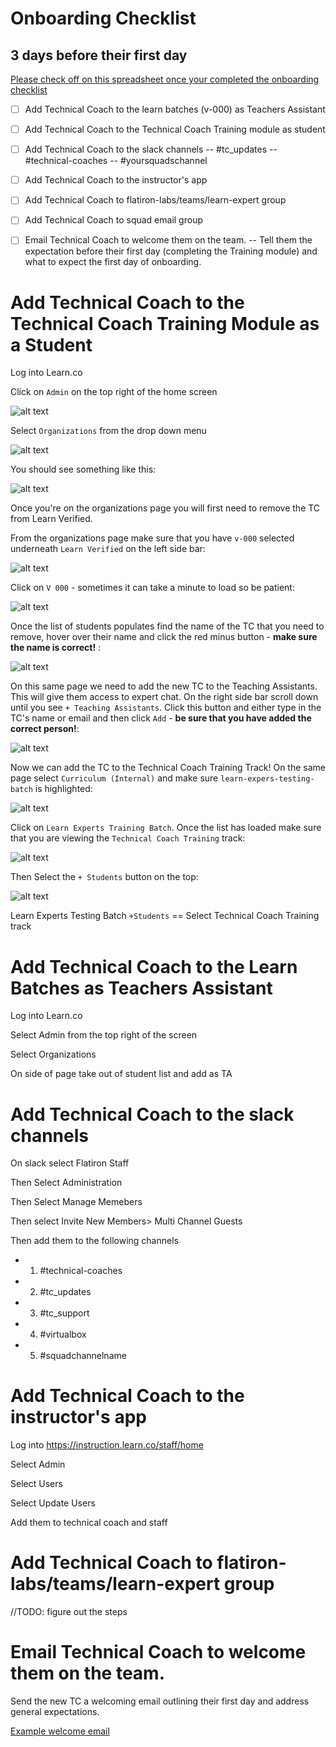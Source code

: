 # Onboarding Checklist

## 3 days before their first day
[Please check off on this spreadsheet once your completed the onboarding checklist ](https://docs.google.com/spreadsheets/d/1agAXKRnfLiSLNjAnvR6LQl125ATnrI9tpBoBe6s_XHw/edit#gid=0)
- [ ] Add Technical Coach to the learn batches (v-000) as Teachers Assistant

- [ ] Add Technical Coach to the Technical Coach Training module as student

- [ ] Add Technical Coach to the slack channels
    -- #tc_updates
    -- #technical-coaches
    -- #yoursquadschannel

- [ ] Add Technical Coach to the instructor's app

- [ ] Add Technical Coach to flatiron-labs/teams/learn-expert group

- [ ] Add Technical Coach to squad email group

- [ ] Email Technical Coach to welcome them on the team.
    -- Tell them the expectation before their first day (completing the Training module) and what to expect the first day of onboarding.



# Add Technical Coach to the Technical Coach Training Module as a Student

Log into Learn.co

Click on `Admin` on the top right of the home screen

![alt text](./images/admin.png)

Select `Organizations` from the drop down menu

![alt text](./images/organizations.png)

You should see something like this:

![alt text](./images/organizations-page.png)


Once you're on the organizations page you will first need to remove the TC from Learn Verified.

From the organizations page make sure that you have `v-000` selected underneath `Learn Verified` on the left side bar:

![alt text](./images/org-side.png)

Click on `V 000` - sometimes it can take a minute to load so be patient:

![alt text](./images/v-000.png)

Once the list of students populates find the name of the TC that you need to remove, hover over their name and click the red minus button - **make sure the name is correct!** :

![alt text](./images/remove-tc.png)

On this same page we need to add the new TC to the Teaching Assistants. This will give them access to expert chat. On the right side bar scroll down until you see `+ Teaching Assistants`. Click this button and either type in the TC's name or email and then click `Add` - **be sure that you have added the correct person!**:

![alt text](./images/ta.png)

Now we can add the TC to the Technical Coach Training Track! On the same page select `Curriculum (Internal)` and make sure `learn-expers-testing-batch` is highlighted:

![alt text](./images/internal.png)

Click on `Learn Experts Training Batch`. Once the list has loaded make sure that you are viewing the `Technical Coach Training` track:

![alt text](./images/tc-track.png)

Then Select the `+ Students` button on the top:

![alt text](./images/plus-tc.png)

Learn Experts Testing Batch `+Students` == Select Technical Coach Training track


# Add Technical Coach to the Learn Batches as Teachers Assistant

Log into Learn.co

Select Admin from the top right of the screen

Select Organizations

On side of page take out of student list and add as TA

# Add Technical Coach to the slack channels

On slack select Flatiron Staff

Then Select Administration

Then Select Manage Memebers

Then select Invite New Members> Multi Channel Guests

Then add them to the following channels
 - 1. #technical-coaches
 - 2. #tc_updates
 - 3. #tc_support
 - 4. #virtualbox
 - 5. #squadchannelname


# Add Technical Coach to the instructor's app

Log into https://instruction.learn.co/staff/home

Select Admin

Select Users

Select Update Users

Add them to technical coach and staff

# Add Technical Coach to flatiron-labs/teams/learn-expert group

//TODO: figure out the steps


# Email Technical Coach to welcome them on the team.

Send the new TC a welcoming email outlining their first day and address general expectations. 

[Example welcome email](./welcome-email)






